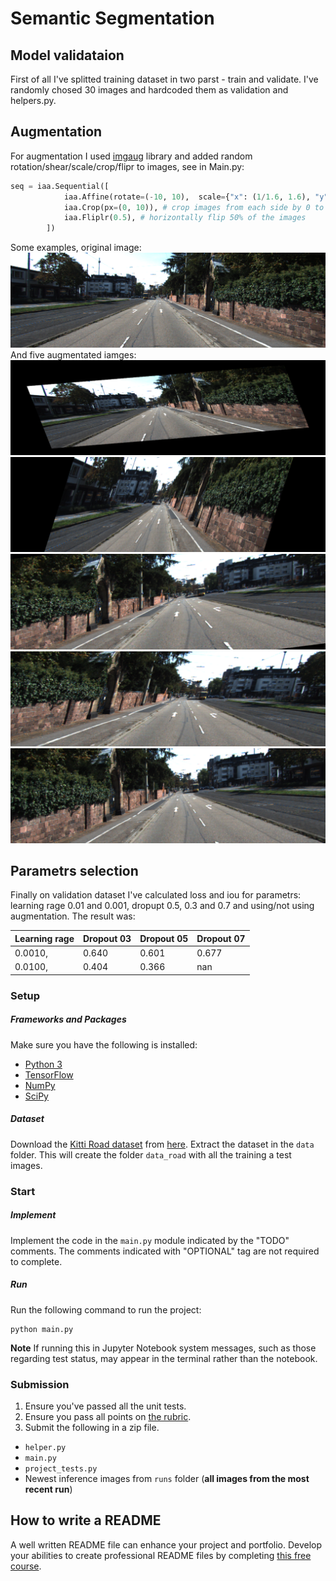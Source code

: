 # Semantic Segmentation

## Model validataion

First of all I've splitted training dataset in two parst - train and validate. I've randomly chosed 30 images and hardcoded them as validation and helpers.py.

## Augmentation
For augmentation I used [imgaug](https://github.com/aleju/imgaug) library and added random rotation/shear/scale/crop/flipr to images, see in Main.py:

```python
seq = iaa.Sequential([
            iaa.Affine(rotate=(-10, 10),  scale={"x": (1/1.6, 1.6), "y": (1/1.6, 1.6)},shear=(-20, 20)), #randomly rorate by 10px
            iaa.Crop(px=(0, 10)), # crop images from each side by 0 to 16px (randomly chosen)
            iaa.Fliplr(0.5), # horizontally flip 50% of the images
        ])
```

Some examples, original image:
![original image](aug_examples/original.png "Original image")
And five augmentated iamges:
![Augmentated image](aug_examples/aug_examples_0.png "Augmentated image")
![Augmentated image](aug_examples/aug_examples_1.png "Augmentated image")
![Augmentated image](aug_examples/aug_examples_2.png "Augmentated image")
![Augmentated image](aug_examples/aug_examples_3.png "Augmentated image")
![Augmentated image](aug_examples/aug_examples_4.png "Augmentated image")


## Parametrs selection

Finally on validation dataset I've calculated loss and iou for parametrs: learning rage 0.01 and 0.001, dropupt 0.5, 0.3 and 0.7 and using/not using augmentation. The result was:

Learning rage  | Dropout 03 | Dropout 05 | Dropout 07
------------- | ------------- | ------------- | ------------- |
0.0010, | 0.640 | 0.601 | 0.677
0.0100, | 0.404 | 0.366 | nan

### Setup
##### Frameworks and Packages
Make sure you have the following is installed:
 - [Python 3](https://www.python.org/)
 - [TensorFlow](https://www.tensorflow.org/)
 - [NumPy](http://www.numpy.org/)
 - [SciPy](https://www.scipy.org/)
##### Dataset
Download the [Kitti Road dataset](http://www.cvlibs.net/datasets/kitti/eval_road.php) from [here](http://www.cvlibs.net/download.php?file=data_road.zip).  Extract the dataset in the `data` folder.  This will create the folder `data_road` with all the training a test images.

### Start
##### Implement
Implement the code in the `main.py` module indicated by the "TODO" comments.
The comments indicated with "OPTIONAL" tag are not required to complete.
##### Run
Run the following command to run the project:
```
python main.py
```
**Note** If running this in Jupyter Notebook system messages, such as those regarding test status, may appear in the terminal rather than the notebook.

### Submission
1. Ensure you've passed all the unit tests.
2. Ensure you pass all points on [the rubric](https://review.udacity.com/#!/rubrics/989/view).
3. Submit the following in a zip file.
 - `helper.py`
 - `main.py`
 - `project_tests.py`
 - Newest inference images from `runs` folder  (**all images from the most recent run**)
 
 ## How to write a README
A well written README file can enhance your project and portfolio.  Develop your abilities to create professional README files by completing [this free course](https://www.udacity.com/course/writing-readmes--ud777).
